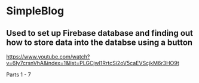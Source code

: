 # SimpleBlog
## Used to set up Firebase database and finding out how to store data into the databse using a button
https://www.youtube.com/watch?v=6Iy7crsnVhA&index=1&list=PLGCjwl1RrtcSi2oV5caEVScjkM6r3HO9t

Parts 1 - 7

